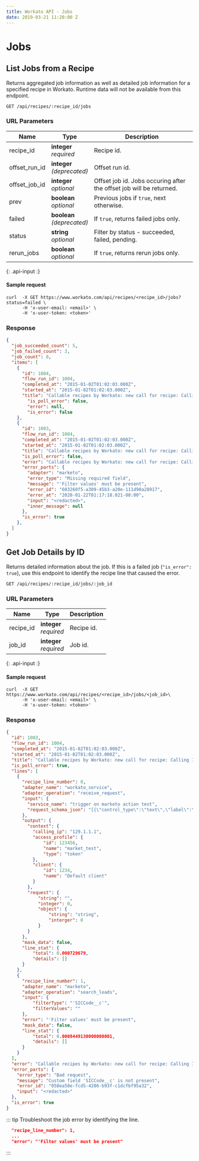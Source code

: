 ```yaml
---
title: Workato API - Jobs
date: 2019-03-21 11:20:00 Z
---
```


# Jobs

## List Jobs from a Recipe

Returns aggregated job information as well as detailed job information for a specified recipe in Workato. Runtime data will not be available from this endpoint.

```
GET /api/recipes/:recipe_id/jobs
```

### URL Parameters

| Name          | Type | Description |
|-------------- |------|-------------|
| recipe_id     | **integer**<br>_required_ | Recipe id. |
| offset_run_id | **integer**<br>_(deprecated)_ | Offset run id. |
| offset_job_id | **integer**<br>_optional_ | Offset job id. Jobs occuring after the offset job will be returned. |
| prev          | **boolean**<br>_optional_ | Previous jobs if `true`, next otherwise. |
| failed        | **boolean**<br>_(deprecated)_ | If `true`, returns failed jobs only. |
| status        | **string**<br>_optional_ | Filter by status - succeeded, failed, pending. |
| rerun_jobs    | **boolean**<br>_optional_ | If `true`, returns rerun jobs only. |
{: .api-input :}

#### Sample request

```shell
curl  -X GET https://www.workato.com/api/recipes/<recipe_id>/jobs?status=failed \
      -H 'x-user-email: <email>' \
      -H 'x-user-token: <token>'
```

### Response

```json
{
  "job_succeeded_count": 5,
  "job_failed_count": 3,
  "job_count": 8,
  "items": [
    {
      "id": 1004,
      "flow_run_id": 1004,
      "completed_at": "2015-01-02T01:02:03.000Z",
      "started_at": "2015-01-02T01:02:03.000Z",
      "title": "Callable recipes by Workato: new call for recipe: Calling IP address=129.1.1.1, Access profile ID=123456, and Access profile name=recipe_test",
        "is_poll_error": false,
        "error": null,
        "is_error": false
    },
    {
      "id": 1003,
      "flow_run_id": 1004,
      "completed_at": "2015-01-02T01:02:03.000Z",
      "started_at": "2015-01-02T01:02:03.000Z",
      "title": "Callable recipes by Workato: new call for recipe: Calling IP address=129.1.1.1, Access profile ID=123456, and Access profile name=recipe_test",
      "is_poll_error": false,
      "error": "Callable recipes by Workato: new call for recipe: Calling IP address=129.1.1.1, Access profile ID=123456, and Access profile name=recipe_test",
      "error_parts": {
        "adapter": "marketo",
        "error_type": "Missing required field",
        "message": "'Filter values' must be present",
        "error_id": "603260f5-a309-45b3-a20e-111d90a28917",
        "error_at": "2020-01-22T01:17:18.021-08:00",
        "input": "<redacted>",
        "inner_message": null
      },
      "is_error": true
    },
  ]
}
```


## Get Job Details by ID

Returns detailed information about the job. If this is a failed job (`"is_error": true`), use this endpoint to identify the recipe line that caused the error.

```
GET /api/recipes/:recipe_id/jobs/:job_id
```

### URL Parameters

| Name      | Type | Description |
|---------- |------|-------------|
| recipe_id | **integer**<br>_required_ | Recipe id. |
| job_id    | **integer**<br>_required_ | Job id.    |
{: .api-input :}

#### Sample request

```shell
curl  -X GET https://www.workato.com/api/recipes/<recipe_id>/jobs/<job_id>\
      -H 'x-user-email: <email>' \
      -H 'x-user-token: <token>'
```

### Response


```json
{
  "id": 1003,
  "flow_run_id": 1004,
  "completed_at": "2015-01-02T01:02:03.000Z",
  "started_at": "2015-01-02T01:02:03.000Z",
  "title": "Callable recipes by Workato: new call for recipe: Calling IP address=129.1.1.1, Access profile ID=123456, and Access profile name=recipe_test",
  "is_poll_error": true,
  "lines": [
    {
      "recipe_line_number": 0,
      "adapter_name": "workato_service",
      "adapter_operation": "receive_request",
      "input": {
        "service_name": "trigger on marketo action test",
        "request_schema_json": "[{\"control_type\":\"text\",\"label\":\"String\",\"type\":\"string\",\"name\":\"string\"},{\"control_type\":\"number\",\"label\":\"Integer\",\"parse_output\":\"float_conversion\",\"type\":\"number\",\"name\":\"integer\"},{\"properties\":[{\"control_type\":\"text\",\"label\":\"String\",\"type\":\"string\",\"name\":\"string\"},{\"control_type\":\"number\",\"label\":\"Interger\",\"parse_output\":\"float_conversion\",\"type\":\"number\",\"name\":\"interger\"}],\"label\":\"Object\",\"type\":\"object\",\"name\":\"object\"}]"
      },
      "output": {
        "context": {
          "calling_ip": "129.1.1.1",
          "access_profile": {
              "id": 123456,
              "name": "market_test",
              "type": "token"
          },
          "client": {
              "id": 1234,
              "name": "Default client"
          }
        },
        "request": {
            "string": "",
            "integer": 0,
            "object": {
                "string": "string",
                "interger": 0
            }
        }
      },
      "mask_data": false,
      "line_stat": {
          "total": 0.000729679,
          "details": []
      }
    },
    {
      "recipe_line_number": 1,
      "adapter_name": "marketo",
      "adapter_operation": "search_leads",
      "input": {
          "filterType": "'SICCode__c'",
          "filterValues": ""
      },
      "error": "'Filter values' must be present",
      "mask_data": false,
      "line_stat": {
          "total": 0.0008449130000000001,
          "details": []
      }
    }
  ],
  "error": "Callable recipes by Workato: new call for recipe: Calling IP address=129.1.1.1, Access profile ID=123456, and Access profile name=recipe_test",
  "error_parts": {
    "error_type": "Bad request",
    "message": "Custom field 'SICCode__c' is not present",
    "error_id": "058ea58e-fcd5-4206-b93f-c1dcfbf95a32",
    "input": "<redacted>"
  },
  "is_error": true
}
```


::: tip
Troubleshoot the job error by identifying the line.

```json
  "recipe_line_number": 1,
  ...
  "error": "'Filter values' must be present"
```
:::
